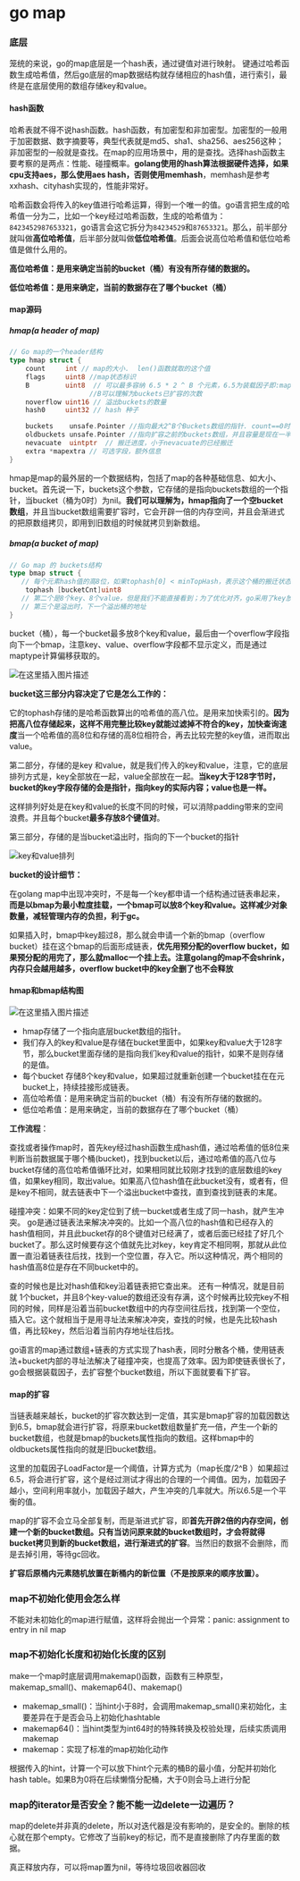# go map

### 底层

笼统的来说，go的map底层是一个hash表，通过键值对进行映射。 键通过哈希函数生成哈希值，然后go底层的map数据结构就存储相应的hash值，进行索引，最终是在底层使用的数组存储key和value。

#### hash函数

哈希表就不得不说hash函数。hash函数，有加密型和非加密型。加密型的一般用于加密数据、数字摘要等，典型代表就是md5、sha1、sha256、aes256这种；非加密型的一般就是查找。在map的应用场景中，用的是查找。选择hash函数主要考察的是两点：性能、碰撞概率。**golang使用的hash算法根据硬件选择，如果cpu支持aes，那么使用aes hash，否则使用memhash**，memhash是参考xxhash、cityhash实现的，性能非常好。

哈希函数会将传入的key值进行哈希运算，得到一个唯一的值。go语言把生成的哈希值一分为二，比如一个key经过哈希函数，生成的哈希值为：`8423452987653321`，go语言会这它拆分为`84234529`和`87653321`。那么，前半部分就叫做**高位哈希值**，后半部分就叫做**低位哈希值**。后面会说高位哈希值和低位哈希值是做什么用的。

**高位哈希值：是用来确定当前的bucket（桶）有没有所存储的数据的。**

**低位哈希值：是用来确定，当前的数据存在了哪个bucket（桶）**

#### map源码

##### hmap(a header of map)

```go
// Go map的一个header结构
type hmap struct {
    count     int // map的大小.  len()函数就取的这个值
    flags     uint8 //map状态标识
    B         uint8  // 可以最多容纳 6.5 * 2 ^ B 个元素，6.5为装载因子即:map长度=6.5*2^B
                    //B可以理解为buckets已扩容的次数
    noverflow uint16 // 溢出buckets的数量
    hash0     uint32 // hash 种子

    buckets    unsafe.Pointer //指向最大2^B个Buckets数组的指针. count==0时为nil.
    oldbuckets unsafe.Pointer //指向扩容之前的buckets数组，并且容量是现在一半.不增长就为nil
    nevacuate  uintptr  // 搬迁进度，小于nevacuate的已经搬迁
    extra *mapextra // 可选字段，额外信息
}
```

hmap是map的最外层的一个数据结构，包括了map的各种基础信息、如大小、bucket。首先说一下，buckets这个参数，它存储的是指向buckets数组的一个指针，当bucket（桶为0时）为nil。**我们可以理解为，hmap指向了一个空bucket数组**，并且当bucket数组需要扩容时，它会开辟一倍的内存空间，并且会渐进式的把原数组拷贝，即用到旧数组的时候就拷贝到新数组。

##### bmap(a bucket of map)

```go
// Go map 的 buckets结构
type bmap struct {
   // 每个元素hash值的高8位，如果tophash[0] < minTopHash，表示这个桶的搬迁状态
    tophash [bucketCnt]uint8
   // 第二个是8个key、8个value，但是我们不能直接看到；为了优化对齐，go采用了key放在一起，value放在一起的存储方式，
   // 第三个是溢出时，下一个溢出桶的地址
}
```

bucket（桶），每一个bucket最多放8个key和value，最后由一个overflow字段指向下一个bmap，注意key、value、overflow字段都不显示定义，而是通过maptype计算偏移获取的。

![在这里插入图片描述](https://segmentfault.com/img/remote/1460000018385917?w=199&h=255)

**bucket这三部分内容决定了它是怎么工作的：**

它的tophash存储的是哈希函数算出的哈希值的高八位。是用来加快索引的。**因为把高八位存储起来，这样不用完整比较key就能过滤掉不符合的key，加快查询速度**当一个哈希值的高8位和存储的高8位相符合，再去比较完整的key值，进而取出value。

第二部分，存储的是key 和value，就是我们传入的key和value，注意，它的底层排列方式是，key全部放在一起，value全部放在一起。**当key大于128字节时，bucket的key字段存储的会是指针，指向key的实际内容；value也是一样。**

这样排列好处是在key和value的长度不同的时候，可以消除padding带来的空间浪费。并且每个bucket**最多存放8个键值对**。

第三部分，存储的是当bucket溢出时，指向的下一个bucket的指针

![key和value排列](https://segmentfault.com/img/remote/1460000018385918?w=1145&h=84)

**bucket的设计细节：**

在golang map中出现冲突时，不是每一个key都申请一个结构通过链表串起来，**而是以bmap为最小粒度挂载，一个bmap可以放8个key和value。这样减少对象数量，减轻管理内存的负担，利于gc。**

如果插入时，bmap中key超过8，那么就会申请一个新的bmap（overflow bucket）挂在这个bmap的后面形成链表，**优先用预分配的overflow bucket，如果预分配的用完了，那么就malloc一个挂上去。注意golang的map不会shrink，内存只会越用越多，overflow bucket中的key全删了也不会释放**

#### hmap和bmap结构图

![在这里插入图片描述](https://segmentfault.com/img/remote/1460000018385919?w=967&h=957)

- hmap存储了一个指向底层bucket数组的指针。
- 我们存入的key和value是存储在bucket里面中，如果key和value大于128字节，那么bucket里面存储的是指向我们key和value的指针，如果不是则存储的是值。
- 每个bucket 存储8个key和value，如果超过就重新创建一个bucket挂在在元bucket上，持续挂接形成链表。
- 高位哈希值：是用来确定当前的bucket（桶）有没有所存储的数据的。
- 低位哈希值：是用来确定，当前的数据存在了哪个bucket（桶）

**工作流程**：

查找或者操作map时，首先key经过hash函数生成hash值，通过哈希值的低8位来判断当前数据属于哪个桶(bucket)，找到bucket以后，通过哈希值的高八位与bucket存储的高位哈希值循环比对，如果相同就比较刚才找到的底层数组的key值，如果key相同，取出value。如果高八位hash值在此bucket没有，或者有，但是key不相同，就去链表中下一个溢出bucket中查找，直到查找到链表的末尾。

碰撞冲突：如果不同的key定位到了统一bucket或者生成了同一hash，就产生冲突。 go是通过链表法来解决冲突的。比如一个高八位的hash值和已经存入的hash值相同，并且此bucket存的8个键值对已经满了，或者后面已经挂了好几个bucket了。那么这时候要存这个值就先比对key，key肯定不相同啊，那就从此位置一直沿着链表往后找，找到一个空位置，存入它。所以这种情况，两个相同的hash值高8位是存在不同bucket中的。

查的时候也是比对hash值和key沿着链表把它查出来。 还有一种情况，就是目前就 1个bucket，并且8个key-value的数组还没有存满，这个时候再比较完key不相同的时候，同样是沿着当前bucket数组中的内存空间往后找，找到第一个空位，插入它。这个就相当于是用寻址法来解决冲突，查找的时候，也是先比较hash值，再比较key，然后沿着当前内存地址往后找。

go语言的map通过数组+链表的方式实现了hash表，同时分散各个桶，使用链表法+bucket内部的寻址法解决了碰撞冲突，也提高了效率。因为即使链表很长了，go会根据装载因子，去扩容整个bucket数组，所以下面就要看下扩容。

#### map的扩容

当链表越来越长，bucket的扩容次数达到一定值，其实是bmap扩容的加载因数达到6.5，bmap就会进行扩容，将原来bucket数组数量扩充一倍，产生一个新的bucket数组，也就是bmap的buckets属性指向的数组。这样bmap中的oldbuckets属性指向的就是旧bucket数组。

这里的加载因子LoadFactor是一个阈值，计算方式为（map长度/2^B ）如果超过6.5，将会进行扩容，这个是经过测试才得出的合理的一个阈值。因为，加载因子越小，空间利用率就小，加载因子越大，产生冲突的几率就大。所以6.5是一个平衡的值。

map的扩容不会立马全部复制，而是渐进式扩容，即**首先开辟2倍的内存空间，创建一个新的bucket数组。只有当访问原来就的bucket数组时，才会将就得bucket拷贝到新的bucket数组，进行渐进式的扩容**。当然旧的数据不会删除，而是去掉引用，等待gc回收。

**扩容后原桶内元素随机放置在新桶内的新位置（不是按原来的顺序放置）。**

### map不初始化使用会怎么样

不能对未初始化的map进行赋值，这样将会抛出一个异常：panic: assignment to entry in nil map

### map不初始化长度和初始化长度的区别

make一个map时底层调用makemap()函数，函数有三种原型，makemap_small()、makemap64()、makemap()

- makemap_small()：当hint小于8时，会调用makemap_small()来初始化，主要差异在于是否会马上初始化hashtable
- makemap64()：当hint类型为int64时的特殊转换及校验处理，后续实质调用makemap
- makemap：实现了标准的map初始化动作

根据传入的hint，计算一个可以放下hint个元素的桶B的最小值，分配并初始化hash table。如果B为0将在后续懒惰分配桶，大于0则会马上进行分配

### map的iterator是否安全？能不能一边delete一边遍历？

map的delete并非真的delete，所以对迭代器是没有影响的，是安全的。删除的核心就在那个empty。它修改了当前key的标记，而不是直接删除了内存里面的数据。

真正释放内存，可以将map置为nil，等待垃圾回收器回收